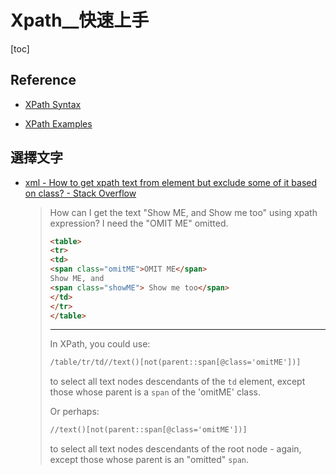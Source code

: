 # Xpath__快速上手

[toc]
<!-- toc --> 


## Reference

- [XPath Syntax](https://www.w3schools.com/xml/xpath_syntax.asp)

- [XPath Examples](https://www.w3schools.com/xml/xpath_examples.asp)

## 選擇文字

- [xml - How to get xpath text from element but exclude some of it based on class? - Stack Overflow](https://stackoverflow.com/questions/28903721/how-to-get-xpath-text-from-element-but-exclude-some-of-it-based-on-class)

    > How can I get the text "Show ME, and Show me too" using xpath expression? I need the "OMIT ME" omitted.
    > 
    > ```html
    > <table>
    > <tr>
    > <td>
    > <span class="omitME">OMIT ME</span>
    > Show ME, and
    > <span class="showME"> Show me too</span>
    > </td>
    > </tr>
    > </table>
    > ```
    > 
    > ---
    > In XPath, you could use:
    > 
    > ```html
    > /table/tr/td//text()[not(parent::span[@class='omitME'])]
    > ```
    > 
    > to select all text nodes descendants of the `td` element, except those whose parent is a `span` of the 'omitME' class.
    > 
    > Or perhaps:
    > 
    > ```html
    > //text()[not(parent::span[@class='omitME'])]
    > ```
    > 
    > to select all text nodes descendants of the root node - again, except those whose parent is an "omitted" `span`.
    > 

